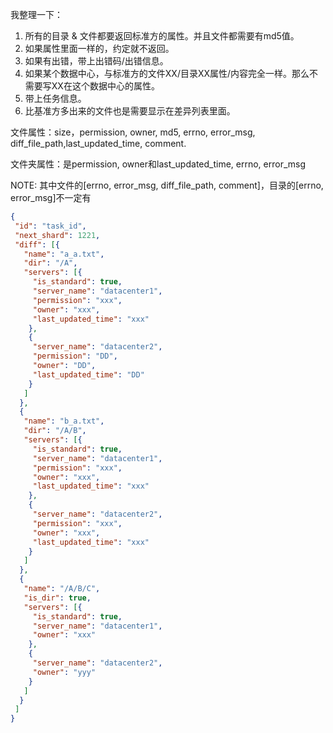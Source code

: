 我整理一下：
1. 所有的目录 & 文件都要返回标准方的属性。并且文件都需要有md5值。
2. 如果属性里面一样的，约定就不返回。
3. 如果有出错，带上出错码/出错信息。
4. 如果某个数据中心，与标准方的文件XX/目录XX属性/内容完全一样。那么不需要写XX在这个数据中心的属性。
5. 带上任务信息。
6. 比基准方多出来的文件也是需要显示在差异列表里面。

文件属性：size，permission, owner, md5, errno, error_msg, diff_file_path,last_updated_time, comment.

文件夹属性：是permission, owner和last_updated_time, errno, error_msg

NOTE: 其中文件的[errno, error_msg, diff_file_path, comment]，目录的[errno, error_msg]不一定有


```Json
{
 "id": "task_id",
 "next_shard": 1221,
 "diff": [{
   "name": "a_a.txt",
   "dir": "/A",
   "servers": [{
     "is_standard": true,
     "server_name": "datacenter1",
     "permission": "xxx",
     "owner": "xxx",
     "last_updated_time": "xxx"
    },
    {
     "server_name": "datacenter2",
     "permission": "DD",
     "owner": "DD",
     "last_updated_time": "DD"
    }
   ]
  },
  {
   "name": "b_a.txt",
   "dir": "/A/B",
   "servers": [{
     "is_standard": true,
     "server_name": "datacenter1",
     "permission": "xxx",
     "owner": "xxx",
     "last_updated_time": "xxx"
    },
    {
     "server_name": "datacenter2",
     "permission": "xxx",
     "owner": "xxx",
     "last_updated_time": "xxx"
    }
   ]
  },
  {
   "name": "/A/B/C",
   "is_dir": true,
   "servers": [{
     "is_standard": true,
     "server_name": "datacenter1",
     "owner": "xxx"
    },
    {
     "server_name": "datacenter2",
     "owner": "yyy"
    }
   ]
  }
 ]
}
```
